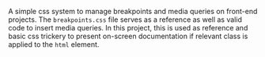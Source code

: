 A simple css system to manage breakpoints and media queries on front-end
projects. The `breakpoints.css` file serves as a reference as well as valid
code to insert media queries. In this project, this is used as reference and
basic css trickery to present on-screen documentation if relevant class is
applied to the `html` element.


